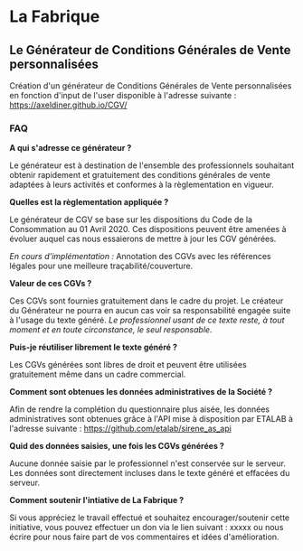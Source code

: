 # La Fabrique
## Le Générateur de Conditions Générales de Vente personnalisées

Création d'un générateur de Conditions Générales de Vente personnalisées en fonction d'input de l'user disponible à l'adresse suivante : https://axeldiner.github.io/CGV/

### FAQ
__A qui s'adresse ce générateur ?__

Le générateur est à destination de l'ensemble des professionnels souhaitant obtenir rapidement et gratuitement des conditions générales de vente adaptées à leurs activités et conformes à la règlementation en vigueur.

__Quelles est la règlementation appliquée ?__

Le générateur de CGV se base sur les dispositions du Code de la Consommation au 01 Avril 2020. Ces dispositions peuvent être amenées à évoluer auquel cas nous essaierons de mettre à jour les CGV générées.

*En cours d'implémentation :* Annotation des CGVs avec les références légales pour une meilleure traçabilité/couverture.

__Valeur de ces CGVs ?__

Ces CGVs sont fournies gratuitement dans le cadre du projet. Le créateur du Générateur ne pourra en aucun cas voir sa responsabilité engagée suite à l'usage du texte généré. _Le professionnel usant de ce texte reste, à tout moment et en toute circonstance, le seul responsable_.

__Puis-je réutiliser librement le texte généré ?__

Les CGVs générées sont libres de droit et peuvent être utilisées gratuitement même dans un cadre commercial.

__Comment sont obtenues les données administratives de la Société ?__

Afin de rendre la complétion du questionnaire plus aisée, les données administratives sont obtenues grâce à l'API mise à disposition par ETALAB à l'adresse suivante : https://github.com/etalab/sirene_as_api

__Quid des données saisies, une fois les CGVs générées ?__

Aucune donnée saisie par le professionnel n'est conservée sur le serveur. Les données sont directement incluses dans le texte généré et effacées du serveur.

__Comment soutenir l'intiative de La Fabrique ?__

Si vous appréciez le travail effectué et souhaitez encourager/soutenir cette initiative, vous pouvez effectuer un don via le lien suivant : xxxxx ou nous écrire pour nous faire part de vos commentaires et idées d'amélioration.
